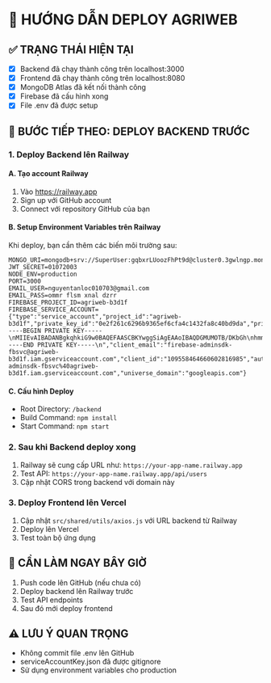 # 🚀 HƯỚNG DẪN DEPLOY AGRIWEB

## ✅ TRẠNG THÁI HIỆN TẠI
- [x] Backend đã chạy thành công trên localhost:3000
- [x] Frontend đã chạy thành công trên localhost:8080  
- [x] MongoDB Atlas đã kết nối thành công
- [x] Firebase đã cấu hình xong
- [x] File .env đã được setup

## 🎯 BƯỚC TIẾP THEO: DEPLOY BACKEND TRƯỚC

### 1. Deploy Backend lên Railway

#### A. Tạo account Railway
1. Vào https://railway.app
2. Sign up với GitHub account
3. Connect với repository GitHub của bạn

#### B. Setup Environment Variables trên Railway
Khi deploy, bạn cần thêm các biến môi trường sau:

```
MONGO_URI=mongodb+srv://SuperUser:gqbxrLUoozFhPt9d@cluster0.3gwlngp.mongodb.net/agriweb
JWT_SECRET=01072003
NODE_ENV=production
PORT=3000
EMAIL_USER=nguyentanloc010703@gmail.com
EMAIL_PASS=ommr flsm xnal dzrr
FIREBASE_PROJECT_ID=agriweb-b3d1f
FIREBASE_SERVICE_ACCOUNT={"type":"service_account","project_id":"agriweb-b3d1f","private_key_id":"0e2f261c6296b9365ef6cfa4c1432fa8c40bd9da","private_key":"-----BEGIN PRIVATE KEY-----\nMIIEvAIBADANBgkqhkiG9w0BAQEFAASCBKYwggSiAgEAAoIBAQDGMUMOTB/DKbGh\nhmm+pUE1yRyyawWosb1XAi0SiGYFepMwbRrvbNzNRsgOStbWlYX+ZCkMyhA0MXI/\n/PmB15osDFYbdIxLBb+tiog4c/qGi7RCvCnYRxRsozZmdVl/VBn/EcbIumIFzYtJ\n3tYS7oXiTpIBDY6gWeTPJUeJq7MYqQ2xnwJDziJXI24hT0Lh1rqGXzeyh/EA3kPu\n8IseqgXrIRS4tJb5nd77zNWQGCtGoNMcdfxvdBjPO/2ja9uLxW0FK0q320SZWCF9\nNv8Ls20pWArTl2/0sNGInj+e6uZfU4k3guu2g63Dbu1QXDrO2F2i6kE7kvWK3J2T\naJpr/GuvAgMBAAECggEARfPiOpwkw9ImB6B1F1yloRHMZq7+jtW5QgobFYT+GWXz\nqK6ByMsQPgYDG4RPwuqAolMA6CozwPBI5ovoFuud13k9NTCUSfCMAHk6bk6FONL7\ne2iFjng8HcIXs98siRQKnuxL0NJ0QZ8UUCzuOz1kFQXtY6DA3BkOeQyr7MwlCQkW\n5hYsiI5CrIE5S9aDcKNrfknMjpuUYzgyTzUpBKliL6K/SODGWH0CYSlAGm9J9Jm/\npTL8ilqCNfGGR4q5lLrxf2NAmJLDonOAj9Exv1ZIQwMFE1+8jUl/Ltf8XeYzN1gG\nAg4Xo6LqAoshPqCjZlGzLDmuYYWVBrcQ8BUQibw+yQKBgQDvawg8BeFhGT747r9N\nGt/y4yJssGCucJoEY/XG22jYJz0QOHUfqDt0Oa5M601bVprFsfwUCBWNmRZVD3Vc\nBc17T1bm+VrpAd9Iy2LI9K1qm8SjoKKSpcJMHeki40eowUNPHsnzHcrtAsiXR7mR\ni7odiWwwZpWRyVlaNHdQsvM6VwKBgQDT60i6OdfkBd21g3zOJkl3dv+xY5N4Hqfe\ncjvVYUq+E0EIS62hs8R+4zbUK2RotyWyO/LKsLMj9Jf9qVx2zB98EA1JPBT+MvbR\nea6yzMSeWm5r1l19G1YJxU/71kw2eoeVFZhPS05rBXERD3LStYvD+3JcbfR4EP7+\nCJGgrf+yaQKBgCp/VDHbVVs38P6c2mYkXBYwDR8/25l7MUuQNsM6lQyxQlyLuPaK\nlSsXRgIvTkblQ4nOAxHHMZQ11Un5+XoBKa02sxVCs8liZLD2MS28iL/AsJHe5Jyl\nQazjLkvcDg89ZuY3b99wrWGOue5oc98K71lo2ERrISeElxC0+Wzgpt33AoGAWXd3\nmMda0bV4SG1ef1nComDmyekUFR48GLl5cThF6cEPL4VjpGTUjA041JINLfhEPd75\nPYEj4AYfNMQPeUfr8uCD+2sWIcs6UG1ix7GTQJdFDtnNVkf4Jt/aSKPMQSOxocsg\nJjnQvXXqqh0viK2EeBTrzwHMt/PU80KC2Kcc0CECgYAg0r+jd4GoVAgKpu21t3tc\n6KdytlAn0GIzhW2+6j830dps/Yv6RemxmHQmcAFQJKkdc/NfETxofREAE88rz5M/\nlVElC9faIyJQUrgzno+t50L16cNHYbrkDCLLT4xxXI4a3TSB4Db6AK8iF/EKuOtd\n8lLnGY8WFStxYQAXPV4+HQ==\n-----END PRIVATE KEY-----\n","client_email":"firebase-adminsdk-fbsvc@agriweb-b3d1f.iam.gserviceaccount.com","client_id":"109558464660602816985","auth_uri":"https://accounts.google.com/o/oauth2/auth","token_uri":"https://oauth2.googleapis.com/token","auth_provider_x509_cert_url":"https://www.googleapis.com/oauth2/v1/certs","client_x509_cert_url":"https://www.googleapis.com/robot/v1/metadata/x509/firebase-adminsdk-fbsvc%40agriweb-b3d1f.iam.gserviceaccount.com","universe_domain":"googleapis.com"}
```

#### C. Cấu hình Deploy
- Root Directory: `/backend`
- Build Command: `npm install`
- Start Command: `npm start`

### 2. Sau khi Backend deploy xong
1. Railway sẽ cung cấp URL như: `https://your-app-name.railway.app`
2. Test API: `https://your-app-name.railway.app/api/users`
3. Cập nhật CORS trong backend với domain này

### 3. Deploy Frontend lên Vercel
1. Cập nhật `src/shared/utils/axios.js` với URL backend từ Railway
2. Deploy lên Vercel
3. Test toàn bộ ứng dụng

## 🔧 CẦN LÀM NGAY BÂY GIỜ
1. Push code lên GitHub (nếu chưa có)
2. Deploy backend lên Railway trước
3. Test API endpoints
4. Sau đó mới deploy frontend

## ⚠️ LƯU Ý QUAN TRỌNG
- Không commit file .env lên GitHub
- serviceAccountKey.json đã được gitignore
- Sử dụng environment variables cho production
